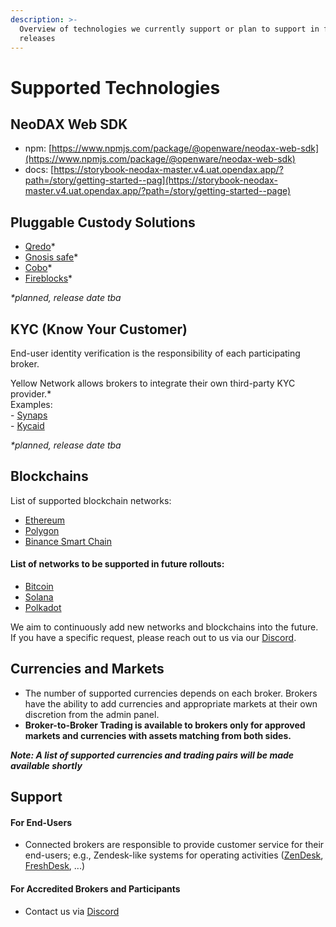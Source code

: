 ```yaml
---
description: >-
  Overview of technologies we currently support or plan to support in future
  releases
---
```


# Supported Technologies

## NeoDAX Web SDK

* npm: [https://www.npmjs.com/package/@openware/neodax-web-sdk](https://www.npmjs.com/package/@openware/neodax-web-sdk)
* docs: [https://storybook-neodax-master.v4.uat.opendax.app/?path=/story/getting-started--pag](https://storybook-neodax-master.v4.uat.opendax.app/?path=/story/getting-started--page)

## Pluggable Custody Solutions

* [Qredo](https://www.qredo.com/)\*
* [Gnosis safe](https://gnosis-safe.io/)\*
* [Cobo](https://cobo.com/)\*
* [Fireblocks](https://www.fireblocks.com/)\*

_\*planned, release date tba_



## **KYC (Know Your Customer)**

End-user identity verification is the responsibility of each participating broker.

Yellow Network allows brokers to integrate their own third-party KYC provider.\*\
Examples: \
\- [Synaps](https://synaps.io/)\
\- [Kycaid](https://kycaid.com/)

_\*planned, release date tba_

## **Blockchains**[**​**](https://www.yellow.org/docs/litepaper/product#blockchains)

List of supported blockchain networks:

* [Ethereum](https://ethereum.org/en/)
* [Polygon](https://polygon.technology/)
* [Binance Smart Chain](https://www.bnbchain.org/en)

#### List of networks to be supported in future rollouts:

* [Bitcoin](https://bitcoin.org/en/)
* [Solana](https://solana.com/)
* [Polkadot](https://polkadot.network/)

We aim to continuously add new networks and blockchains into the future. If you have a specific request, please reach out to us via our [Discord](https://discord.gg/YA2xKdJj).

## **Currencies and Markets**

* The number of supported currencies depends on each broker. Brokers have the ability to add currencies and appropriate markets at their own discretion from the admin panel.
* **Broker-to-Broker Trading is available to brokers only for approved markets and currencies with assets matching from both sides.**

_**Note: A list of supported currencies and trading pairs will be made available shortly**_

## **Support**

#### **For End-Users**[**​**](https://www.yellow.org/docs/litepaper/product#decentralized-support)

* Connected brokers are responsible to provide customer service for their end-users; e.g.,  Zendesk-like systems for operating activities ([ZenDesk](https://www.zendesk.com/), [FreshDesk](https://freshdesk.com/), ...)

#### For Accredited Brokers and Participants

* Contact us via [Discord](https://discord.gg/YA2xKdJj)

